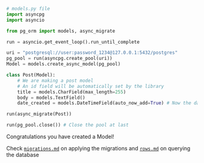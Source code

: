 ```python
# models.py file
import asyncpg
import asyncio

from pg_orm import models, async_migrate

run = asyncio.get_event_loop().run_until_complete

uri = "postgresql://user:password_1234@127.0.0.1:5432/postgres"
pg_pool = run(asyncpg.create_pool(uri))
Model = models.create_async_model(pg_pool)

class Post(Model):
    # We are making a post model
    # An id field will be automatically set by the library
    title = models.CharField(max_length=255)
    body = models.TextField()
    date_created = models.DateTimeField(auto_now_add=True) # Now the date_created will be automatically set

run(async_migrate(Post))

run(pg_pool.close()) # Close the pool at last
```

Congratulations you have created a Model!  

Check [`migrations.md`](https://github.com/Rashaad1268/PostgreSQL-Python-ORM/blob/main/examples/migrations.md)
on applying the migrations
and [`rows.md`](https://github.com/Rashaad1268/PostgreSQL-Python-ORM/blob/main/examples/rows.md)
on querying the database
